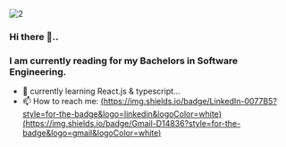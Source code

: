![2](https://user-images.githubusercontent.com/63632399/124312301-b1cf7680-db8c-11eb-94cf-8a86bf68c25f.png)
### Hi there 👋..
### I am currently reading for my Bachelors in Software Engineering. 
- 🌱 currently learning React.js & typescript...
- 📫 How to reach me: [(https://img.shields.io/badge/LinkedIn-0077B5?style=for-the-badge&logo=linkedin&logoColor=white)](https://shields.io/](https://www.linkedin.com/in/nanduni-weerasinghe-883718192)) [(https://img.shields.io/badge/Gmail-D14836?style=for-the-badge&logo=gmail&logoColor=white)](https://shields.io/](https://mail.google.com/mail/u/1/#inbox?compose=CllgCJfprrTWNQKSgXjbjmrjtjvCcHPMHSqRMcJxcXcCNwVpNSrxPSZGfrxdrpSTpZsLJwNrGDq))
        
<!--
**hasansin/hasansin** is a ✨ _special_ ✨ repository because its `README.md` (this file) appears on your GitHub profile.

Here are some ideas to get you started:

- 🔭 I’m currently working on ...
- 🌱 I’m currently learning ...
- 👯 I’m looking to collaborate on ...
- 🤔 I’m looking for help with ...
- 💬 Ask me about ...
- 📫 How to reach me: ...
- 😄 Pronouns: ...
- ⚡ Fun fact: ...
-->

